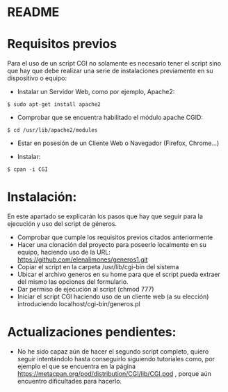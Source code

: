 <h1><a id="README_0"></a>README</h1>
<h1><a id="Requisitos_previos_2"></a>Requisitos previos</h1>
<p>Para el uso de un script CGI no solamente es necesario tener el script sino que hay que debe realizar una serie de instalaciones previamente en su dispositivo o equipo:</p>
<ul>
<li>Instalar un Servidor Web, como por ejemplo, Apache2:</li>
</ul>
<pre><code class="language-sh">$ sudo apt-get install apache2
</code></pre>
<ul>
<li>Comprobar que se encuentra habilitado el módulo apache CGID:</li>
</ul>
<pre><code class="language-sh">$ <span class="hljs-built_in">cd</span> /usr/lib/apache2/modules
</code></pre>
<ul>
<li>Estar en posesión de un Cliente Web o Navegador (Firefox, Chrome…)</li>
</ul>
<ul>
<li>Instalar:</li>
</ul>
<pre><code class="language-sh">$ cpan -i CGI
</code></pre>

<h1><a id="Instalacin_18"></a>Instalación:</h1>
<p>En este apartado se explicarán los pasos que hay que seguir para la ejecución y uso del script de géneros.</p>
<ul>
<li>Comprobar que cumple los requisitos previos citados anteriormente</li>
<li>Hacer una clonación del proyecto para poseerlo localmente en su equipo, haciendo   uso de la URL:  <a href="https://github.com/elenalimones/generos1.git">https://github.com/elenalimones/generos1.git</a></li>
<li>Copiar el script en la carpeta /usr/lib/cgi-bin del sistema</li>
<li>Ubicar el archivo generos en su home para que el script pueda extraer del mismo   las opciones del formulario.</li>
<li>Dar permiso de ejecución al script (chmod 777)</li>
<li>Iniciar el script CGI haciendo uso de un cliente web (a su elección) introduciendo localhost/cgi-bin/generos.pl</li>
</ul>
<h1><a id="Actualizaciones_pendientes_27"></a>Actualizaciones pendientes:</h1>
<ul>
<li>No he sido capaz aún de hacer el segundo script completo, quiero seguir      intentándolo hasta conseguirlo siguiendo tutoriales como, por ejemplo el que se encuentra en la página <a href="https://metacpan.org/pod/distribution/CGI/lib/CGI.pod">https://metacpan.org/pod/distribution/CGI/lib/CGI.pod</a> , porque aún encuentro dificultades para hacerlo.</li>
</ul>
